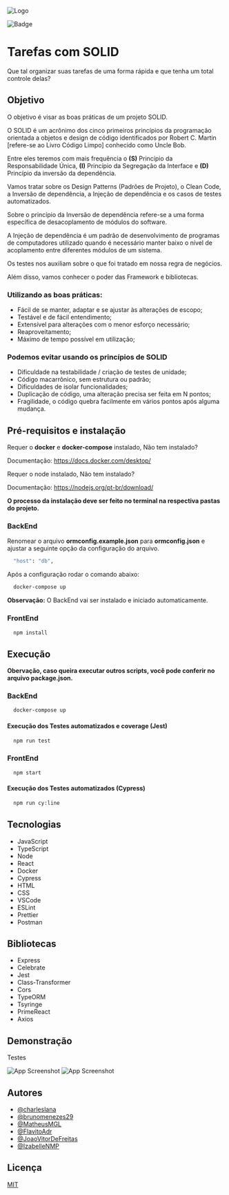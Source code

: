 ![Logo](https://i.imgur.com/IUJPaJs.png)

![Badge](https://img.shields.io/badge/Coverage-100-%237159c1?style=for-the-badge&logo=jest)

# Tarefas com SOLID

Que tal organizar suas tarefas de uma forma rápida e que tenha um total controle delas?

## Objetivo

O objetivo é visar as boas práticas de um projeto SOLID.

O SOLID é um acrônimo dos cinco primeiros princípios da programação orientada a objetos e design de código identificados por Robert C. Martin [refere-se ao Livro Código Limpo] conhecido como Uncle Bob.

Entre eles teremos com mais frequência o **(S)** Princípio da Responsabilidade Única, **(I)** Princípio da Segregação da Interface e **(D)** Princípio da inversão da dependência.

Vamos tratar sobre os Design Patterns (Padrões de Projeto), o Clean Code, a Inversão de dependência, a Injeção de dependência e os casos de testes automatizados.

Sobre o princípio da Inversão de dependência refere-se a uma forma específica de desacoplamento de módulos do software.

A Injeção de dependência é um padrão de desenvolvimento de programas de computadores utilizado quando é necessário manter baixo o nível de acoplamento entre diferentes módulos de um sistema.

Os testes nos auxiliam sobre o que foi tratado em nossa regra de negócios.

Além disso, vamos conhecer o poder das Framework e bibliotecas.

### Utilizando as boas práticas:

- Fácil de se manter, adaptar e se ajustar às alterações de escopo;
- Testável e de fácil entendimento;
- Extensível para alterações com o menor esforço necessário;
- Reaproveitamento;
- Máximo de tempo possível em utilização;

### Podemos evitar usando os princípios de SOLID

- Dificuldade na testabilidade / criação de testes de unidade;
- Código macarrônico, sem estrutura ou padrão;
- Dificuldades de isolar funcionalidades;
- Duplicação de código, uma alteração precisa ser feita em N pontos;
- Fragilidade, o código quebra facilmente em vários pontos após alguma mudança.

## Pré-requisitos e instalação

Requer o **docker** e **docker-compose** instalado, Não tem instalado?

Documentação: https://docs.docker.com/desktop/

Requer o node instalado, Não tem instalado?

Documentação: https://nodejs.org/pt-br/download/

**O processo da instalação deve ser feito no terminal na respectiva pastas do projeto.**

### BackEnd

Renomear o arquivo **ormconfig.example.json** para **ormconfig.json** e ajustar a seguinte opção da configuração do arquivo.

```bash
  "host": "db",
```

Após a configuração rodar o comando abaixo:

```bash
  docker-compose up
```

**Observação:** O BackEnd vai ser instalado e iniciado automaticamente.

### FrontEnd

```bash
  npm install
```

## Execução

**Obervação, caso queira executar outros scripts, você pode conferir no arquivo package.json.**

### BackEnd

```bash
  docker-compose up
```

#### Execução dos Testes automatizados e coverage (Jest)

```bash
  npm run test
```

### FrontEnd

```bash
  npm start
```

#### Execução dos Testes automatizados (Cypress)

```bash
  npm run cy:line
```

## Tecnologias

- JavaScript
- TypeScript
- Node
- React
- Docker
- Cypress
- HTML
- CSS
- VSCode
- ESLint
- Prettier
- Postman

## Bibliotecas

- Express
- Celebrate
- Jest
- Class-Transformer
- Cors
- TypeORM
- Tsyringe
- PrimeReact
- Axios

## Demonstração

Testes

![App Screenshot](https://i.imgur.com/V5yI506.gif)
![App Screenshot](https://i.imgur.com/8FZpXnz.gif)

## Autores

- [@charleslana](https://github.com/charleslana)
- [@brunomenezes29](https://github.com/brunomenezes29)
- [@MatheusMGL](https://github.com/MatheusMGL)
- [@FlavitoAdr](https://github.com/FlavitoAdr)
- [@JoaoVitorDeFreitas](https://github.com/JoaoVitorDeFreitas)
- [@IzabelleNMP](https://github.com/IzabelleNMP)

## Licença

[MIT](https://github.com/charleslana/tasks/blob/master/LICENSE)
